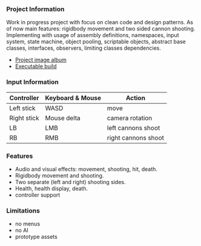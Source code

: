 ### Project Information
Work in progress project with focus on clean code and design patterns. As of now main features: rigidbody movement and two sided cannon shooting. Implementing with usage of assembly definitions, namespaces, input system, state machine, object pooling, scriptable objects, abstract base classes, interfaces, observers, limiting classes dependencies.
- [Project image album]()
- [Executable build](https://drive.google.com/file/d/1GKCoA9vzwCGVMwEsIMTU7LMtc8UKXaz0/view?usp=sharing)

### Input Information
Controller | Keyboard & Mouse | Action
--- | --- | ---
Left stick | WASD |  move
Right stick | Mouse delta | camera rotation
LB | LMB | left cannons shoot
RB | RMB | right cannons shoot

### Features
+ Audio and visual effects: movement, shooting, hit, death.
+ Rigidbody movement and shooting.
+ Two separate (left and right) shooting sides.
+ Health, health display, death.
+ controller support

### Limitations
+ no menus
+ no AI
+ prototype assets
